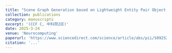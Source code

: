 ```yaml
---
title: "Scene Graph Generation based on Lightweight Entity Pair Object Detection and Relation Classification Ensemble"
collection: publications
category: manuscripts
excerpt: '(CCF C, 中科院2区)'
date: 2025-3-24
venue: 'Neurocomputing'
paperurl: 'https://www.sciencedirect.com/science/article/abs/pii/S0925231225008021'
citation: '...'
---
```

